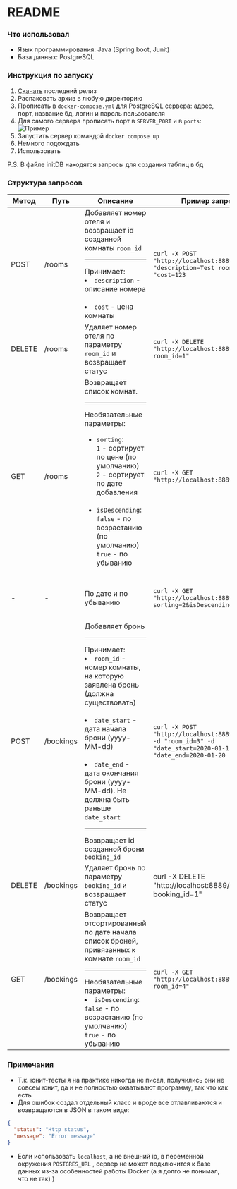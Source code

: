 # README

### Что использовал
- Язык программирования: Java (Spring boot, Junit)
- База данных: PostgreSQL

### Инструкция по запуску
1. [Скачать](https://github.com/MartellX/avito-tech-task/releases/latest) последний релиз
2. Распаковать архив в любую директорию
3. Прописать в `docker-compose.yml` для PostgreSQL сервера: адрес, порт, название бд, логин и пароль пользователя
4. Для самого сервера прописать порт в `SERVER_PORT` и в `ports`: ![Пример](https://i.imgur.com/apbbtE5.png)
5. Запустить сервер командой `docker compose up`
6. Немного подождать
7. Использовать

P.S. В файле initDB находятся запросы для создания таблиц в бд

### Структура запросов
Метод | Путь | Описание | Пример запроса | Пример ответа
------|------|----------|----------------|--------------
POST|/rooms|Добавляет номер отеля и возвращает id созданной комнаты `room_id` <br><hr> Принимает:<br><li>`description` - описание номера</li><br><li>`cost` - цена комнаты</li>| `curl -X POST "http://localhost:8889/rooms" -d "description=Test room" -d "cost=123`|``` {"room_id": 77}```|
DELETE|/rooms|Удаляет номер отеля по параметру `room_id` и возвращает статус| `curl -X DELETE "http://localhost:8889/rooms?room_id=1"` | ```{"status":"OK","message":"Deleted successfully"} ``` |
GET|/rooms|Возвращает список комнат.<br><hr> Необязательные параметры: <br><ul> <li>`sorting`: <br> `1` - сортирует по цене (по умолчанию) <br> `2` - сортирует по дате добавления</li><br> <li>`isDescending`: `false` - по возрастанию (по умолчанию) <br> `true` - по убыванию</li> </ul>| `curl -X GET "http://localhost:8889/rooms"` | ```[{"description":"Test 3","cost":100.0,"room_id":5},{"description":"Test 1","cost":254.0,"room_id":3},{"description":"Test 2","cost":1200.0,"room_id":4}] ```
-|-|По дате и по убыванию | `curl -X GET "http://localhost:8889/rooms?sorting=2&isDescending=true"`|```[{"description":"Test 3","cost":100.0,"room_id":5},{"description":"Test 2","cost":1200.0,"room_id":4},{"description":"Test 1","cost":254.0,"room_id":3}] ```
POST|/bookings|Добавляет бронь<br><hr>Принимает:<br><li>`room_id` - номер комнаты, на которую заявлена бронь (должна существовать)</li><br><li>`date_start` - дата начала брони (yyyy-MM-dd)</li><br><li>`date_end` - дата окончания брони (yyyy-MM-dd). Не должна быть раньше `date_start` </li><hr>Возвращает id созданной брони `booking_id`| `curl -X POST "http://localhost:8889/bookings" -d "room_id=3" -d "date_start=2020-01-15" -d "date_end=2020-01-20`|`{"booking_id":2}`
DELETE|/bookings|Удаляет бронь по параметру `booking_id` и возвращает статус| curl -X DELETE "http://localhost:8889/?booking_id=1"| `{"status":"OK","message":"Deleted successfully"}`
GET|/bookings|Возвращает отсортированный по дате начала список броней, привязанных к комнате `room_id` <hr>Необязательные параметры: <li>`isDescending`: `false` - по возрастанию (по умолчанию) <br> `true` - по убыванию</li> | `curl -X GET "http://localhost:8889/bookings?room_id=4"`|`[{"booking_id":5,"date_start":"2021-01-11","date_end":"2021-01-24"},{"booking_id":3,"date_start":"2021-01-14","date_end":"2021-01-19"},{"booking_id":4,"date_start":"2021-01-17","date_end":"2021-01-19"}]`

### Примечания

- Т.к. юнит-тесты я на практике никогда не писал, получились они не совсем юнит, да и не полностью охватывают программу, так что как есть
- Для ошибок создал отдельный класс и вроде все отлавливаются и возвращаются в JSON в таком виде:
```json
{
  "status": "Http status",
  "message": "Error message"
}
```
- Если использовать `localhost`, а не внешний ip, в переменной окружения `POSTGRES_URL` , сервер не может подключится к базе данных из-за особенностей работы Docker (а я долго не понимал, что не так) )
